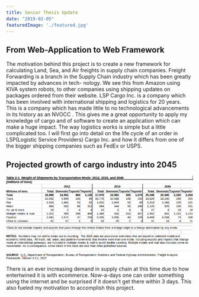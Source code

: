 ```yaml
---
title: Senior Thesis Update
date: "2019-02-05"
featuredImage: './featured.jpg'
---
```


## From Web-Application to Web Framework

  The motivation behind this project is to create a new framework for calculating Land,
Sea, and Air freights in supply chain companies. Freight Forwarding is a branch in
the Supply Chain industry which has been greatly impacted by advances in tech-
nology. We see this from Amazon using KIVA system robots, to other companies
using shipping updates on packages ordered from their website. LSP Cargo Inc. is
a company which has been involved with international shipping and logistics for 20
years. This is a company which has made little to no technological advancements in its
history as an NVOCC . This gives me a great opportunity to apply my knowledge of
cargo and of software to create an application which can make a huge impact. The
way logistics works is simple but a little complicated too. I will first go into detail
on the life cycle of an order in LSP(Logistic Service Providers) Cargo Inc. and how
it differs from one of the bigger shipping companies such as FedEx or USPS.

##          Projected growth of cargo industry into 2045

![as examined by the U.S. Bureau of Labor Statistics](image.png)

  There is an ever increasing demand in supply chain at this time due to how entertwined it
is with ecommerce. Now-a-days one can order something using the internet and be surprised if it
doesn't get there within 3 days. This also fueled my motivation to accomplish this project. 
